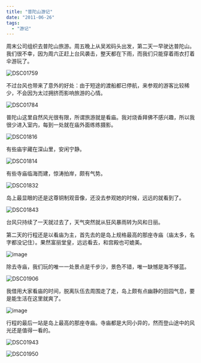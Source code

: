 ```yaml
---
title: "普陀山游记"
date: "2011-06-26"
tags: 
  - "游记"
---
```


周末公司组织去普陀山旅游。周五晚上从吴淞码头出发，第二天一早驶达普陀山。我们很不幸，因为周六正赶上台风袭击，整天都在下雨，而我们只能穿着雨衣打着伞游玩了。

![DSC01759](images/dsc01759_thumb.jpg "DSC01759")

不过台风也带来了意外的好处：由于短途的渡船都已停航，来参观的游客比较稀少，不会因为太过拥挤而影响旅游的心情。

![DSC01784](images/dsc01784_thumb.jpg "DSC01784")

普陀山这里自然风光很有限，所谓旅游就是看庙。我对烧香拜佛不感兴趣，所以我很少进入室内，每到一处就在庙外面练练摄影。

![DSC01816](images/dsc01816_thumb.jpg "DSC01816")

有些庙宇藏在深山里，安闲宁静。

![DSC01814](images/dsc01814_thumb1.jpg "DSC01814")

有些寺庙临海而建，惊涛拍岸，颇有气势。

![DSC01832](images/dsc01832_thumb.jpg "DSC01832")

岛上最显眼的还是这尊铜制观音像，还没去参观她的时候，远远的就看到了。

![DSC01843](images/dsc01843_thumb.jpg "DSC01843")

台风只持续了一天就过去了，天气突然就从狂风暴雨转为风和日丽。

第二天的行程还是以看庙为主，首先去的是岛上规格最高的那座寺庙（庙太多，名字都没记住）。果然富丽堂皇，远远看去，和宫殿也可媲美。

![image](images/image_thumb1.png "image")

除去寺庙，我们玩的唯一一处景点是千步沙，景色不错，唯一缺憾是海不够蓝。

![DSC01906](images/dsc01906_thumb.jpg "DSC01906")

我借用大家看庙的时间，脱离队伍去周围走了走，岛上颇有点幽静的田园气息，要是能生活在这里就爽了。

![image](images/image_thumb2.png "image")

行程的最后一站是岛上最高的那座寺庙。寺庙都是大同小异的，然而登山途中的风光还是值得一看的。

![DSC01943](images/dsc01943_thumb.jpg "DSC01943")

![DSC01950](images/dsc01950_thumb.jpg "DSC01950")
